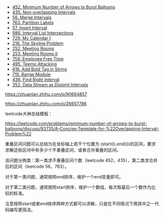 <!-- GFM-TOC -->
* [452. Minimum Number of Arrows to Burst Balloons](https://github.com/yhx89757/CS-Notes/blob/master/notes/452.%20Minimum%20Number%20of%20Arrows%20to%20Burst%20Balloons.md)
* [435. Non-overlapping Intervals](https://github.com/yhx89757/CS-Notes/blob/master/notes/435.%20Non-overlapping%20Intervals.md)
* [56. Merge Intervals](https://github.com/yhx89757/CS-Notes/blob/master/notes/56.%20Merge%20Intervals.md)
* [763. Partition Labels](https://github.com/yhx89757/CS-Notes/blob/master/notes/763.%20Partition%20Labels.md)
* [57. Insert Interval](https://github.com/yhx89757/CS-Notes/blob/master/notes/57.%20Insert%20Interval.md)
* [986. Interval List Intersections](https://github.com/yhx89757/CS-Notes/blob/master/notes/986.%20Interval%20List%20Intersections.md)
* [729. My Calendar I](https://github.com/yhx89757/CS-Notes/blob/master/notes/729.%20My%20Calendar%20I.md)
* [218. The Skyline Problem](https://github.com/yhx89757/CS-Notes/blob/master/notes/218.%20The%20Skyline%20Problem.md)
* [252. Meeting Rooms](https://github.com/yhx89757/CS-Notes/blob/master/notes/252.%20Meeting%20Rooms.md)
* [253. Meeting Rooms II](https://github.com/yhx89757/CS-Notes/blob/master/notes/253.%20Meeting%20Rooms%20II.md)
* [759. Employee Free Time](#4-我的日程安排表1)
* [495. Teemo Attacking](https://github.com/yhx89757/CS-Notes/blob/master/notes/495.%20Teemo%20Attacking)
* [616. Add Bold Tag in String](#4-我的日程安排表1)
* [715. Range Module](#4-我的日程安排表1)
* [436. Find Right Interval](https://github.com/yhx89757/CS-Notes/blob/master/notes/436.%20Find%20Right%20Interval.md)
* [352. Data Stream as Disjoint Intervals](https://github.com/yhx89757/CS-Notes/blob/master/notes/352.%20Data%20Stream%20as%20Disjoint%20Intervals.md)
<!-- GFM-TOC -->

https://zhuanlan.zhihu.com/p/90664857

https://zhuanlan.zhihu.com/p/26657786

leetcode大神总结模板：

https://leetcode.com/problems/minimum-number-of-arrows-to-burst-balloons/discuss/93735/A-Concise-Template-for-%22Overlapping-Interval-Problem%22

重叠区间问题可以总结为在坐标轴上若干个位置为 (start(i),end(i))的区间，要求求解这些区间中有多少个不重叠区间，或者合并重叠的区间。

该问题分两类：第一类求不重叠区间个数（leetcode 452，435），第二类求合并后的区间（leetcode 56，763）。

对于第一类问题，通常按照end排序，维护一个end变量即可。

对于第二类问题，通常按照start排序，维护一个数组，每次取最后一个数作为比较的标准。

注意按照start或者end排序两种方式都可以求解，只是在不同情况下用其中之一代码编写更简洁。
